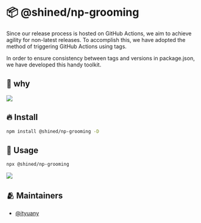 # 📦 @shined/np-grooming

Since our release process is hosted on GitHub Actions, we aim to achieve agility for non-latest releases. To accomplish this, we have adopted the method of triggering GitHub Actions using tags.

In order to ensure consistency between tags and versions in package.json, we have developed this handy toolkit.

## 🤔 why

![](http://ityuany-assets.oss-cn-hangzhou.aliyuncs.com/uPic/Untitled-2023-01-06-1610.png)

## 🔥 Install

```sh
npm install @shined/np-grooming -D
```

## 🦾 Usage

```sh
npx @shined/np-grooming
```

![](https://ityuany-assets.oss-cn-hangzhou.aliyuncs.com/uPic/j8gZOZ.png)

## 🫂 Maintainers

- [@ityuany](https://github.com/ityuany)
